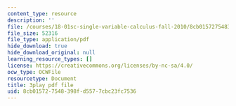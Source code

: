 ```yaml
---
content_type: resource
description: ''
file: /courses/18-01sc-single-variable-calculus-fall-2010/8cb015727548398fd5577cbc23fc7536_4Q37iOyBq44.pdf
file_size: 52316
file_type: application/pdf
hide_download: true
hide_download_original: null
learning_resource_types: []
license: https://creativecommons.org/licenses/by-nc-sa/4.0/
ocw_type: OCWFile
resourcetype: Document
title: 3play pdf file
uid: 8cb01572-7548-398f-d557-7cbc23fc7536
---
```

